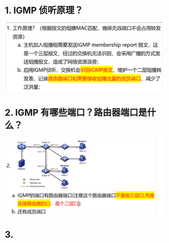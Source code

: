 # 1. IGMP 侦听原理？

![alt text](<images/面试题---IGMP Snooping/image-2.png>)
# 2. IGMP 有哪些端口？路由器端口是什么？

![alt text](<images/面试题---IGMP Snooping/image-1.png>)

# 3. 